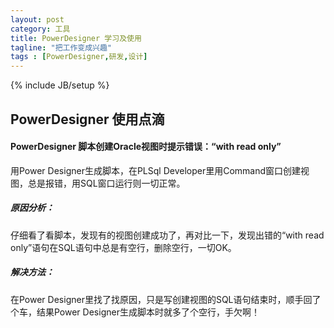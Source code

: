 ```yaml
---
layout: post
category: 工具
title: PowerDesigner 学习及使用
tagline: "把工作变成兴趣"
tags : [PowerDesigner,研发,设计]
---
```

{% include JB/setup %}

PowerDesigner 使用点滴
----------------------

#### PowerDesigner 脚本创建Oracle视图时提示错误：“with read only”

用Power Designer生成脚本，在PLSql Developer里用Command窗口创建视图，总是报错，用SQL窗口运行则一切正常。

##### 原因分析：

仔细看了看脚本，发现有的视图创建成功了，再对比一下，发现出错的“with read only”语句在SQL语句中总是有空行，删除空行，一切OK。

##### 解决方法：

在Power Designer里找了找原因，只是写创建视图的SQL语句结束时，顺手回了个车，结果Power Designer生成脚本时就多了个空行，手欠啊！
